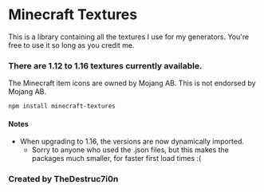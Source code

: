 # Minecraft Textures
This is a library containing all the textures I use for my generators. You're free to use it so long as you credit me.

### There are 1.12 to 1.16 textures currently available.

The Minecraft item icons are owned by Mojang AB.
This is not endorsed by Mojang AB.

`npm install minecraft-textures`

#### Notes
- When upgrading to 1.16, the versions are now dynamically imported.
    - Sorry to anyone who used the .json files, but this makes the packages much smaller, for faster first load times :(

### Created by TheDestruc7i0n